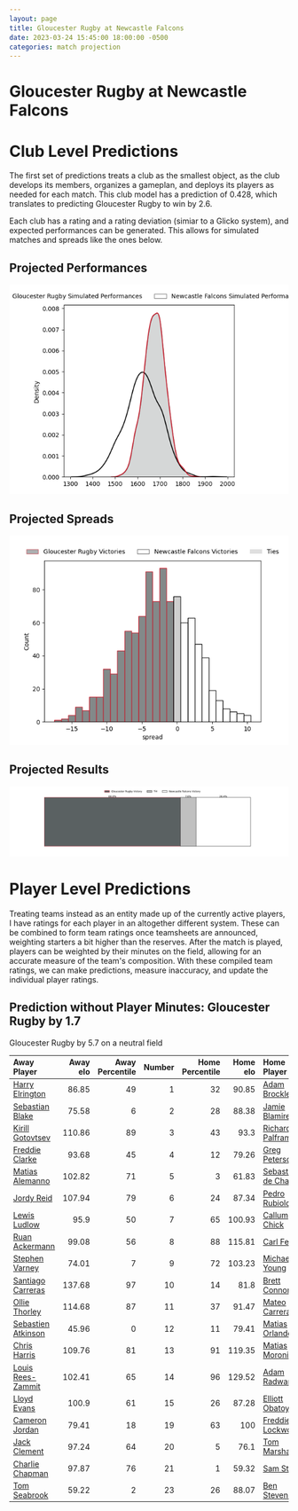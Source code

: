 ```yaml
---  
layout: page  
title: Gloucester Rugby at Newcastle Falcons  
date: 2023-03-24 15:45:00 18:00:00 -0500  
categories: match projection  
---
```

# Gloucester Rugby at Newcastle Falcons

# Club Level Predictions


The first set of predictions treats a club as the smallest object, as the club develops its members, organizes a gameplan, and deploys its players as needed for each match. This club model has a prediction of 0.428, which translates to predicting Gloucester Rugby to win by 2.6.

Each club has a rating and a rating deviation (simiar to a Glicko system), and expected performances can be generated. This allows for simulated matches and spreads like the ones below.
## Projected Performances


![Projected Performances](plots/performances_2023-03-24-NewcastleFalcons-GloucesterRugby.png)
## Projected Spreads


![Projected Spreads](plots/spreads_2023-03-24-NewcastleFalcons-GloucesterRugby.png)
## Projected Results


![Projected Results](plots/resultbar_2023-03-24-NewcastleFalcons-GloucesterRugby.png)
# Player Level Predictions


Treating teams instead as an entity made up of the currently active players, I have ratings for each player in an altogether different system. These can be combined to form team ratings once teamsheets are announced, weighting starters a bit higher than the reserves. After the match is played, players can be weighted by their minutes on the field, allowing for an accurate measure of the team's composition. With these compiled team ratings, we can make predictions, measure inaccuracy, and update the individual player ratings.
## Prediction without Player Minutes: Gloucester Rugby by 1.7


Gloucester Rugby by 5.7 on a neutral field



| Away Player                                                         |   Away elo |   Away Percentile |   Number |   Home Percentile |   Home elo | Home Player                                                          |
|:--------------------------------------------------------------------|-----------:|------------------:|---------:|------------------:|-----------:|:---------------------------------------------------------------------|
| [Harry Elrington](..//playerfiles//HarryElrington_cleaned.md)       |      86.85 |                49 |        1 |                32 |      90.85 | [Adam Brocklebank](..//playerfiles//AdamBrocklebank_cleaned.md)      |
| [Sebastian Blake](..//playerfiles//SebastianBlake_cleaned.md)       |      75.58 |                 6 |        2 |                28 |      88.38 | [Jamie Blamire](..//playerfiles//JamieBlamire_cleaned.md)            |
| [Kirill Gotovtsev](..//playerfiles//KirillGotovtsev_cleaned.md)     |     110.86 |                89 |        3 |                43 |      93.3  | [Richard Palframan](..//playerfiles//RichardPalframan_cleaned.md)    |
| [Freddie Clarke](..//playerfiles//FreddieClarke_cleaned.md)         |      93.68 |                45 |        4 |                12 |      79.26 | [Greg Peterson](..//playerfiles//GregPeterson_cleaned.md)            |
| [Matias Alemanno](..//playerfiles//MatiasAlemanno_cleaned.md)       |     102.82 |                71 |        5 |                 3 |      61.83 | [Sebastian de Chaves](..//playerfiles//SebastiandeChaves_cleaned.md) |
| [Jordy Reid](..//playerfiles//JordyReid_cleaned.md)                 |     107.94 |                79 |        6 |                24 |      87.34 | [Pedro Rubiolo](..//playerfiles//PedroRubiolo_cleaned.md)            |
| [Lewis Ludlow](..//playerfiles//LewisLudlow_cleaned.md)             |      95.9  |                50 |        7 |                65 |     100.93 | [Callum Chick](..//playerfiles//CallumChick_cleaned.md)              |
| [Ruan Ackermann](..//playerfiles//RuanAckermann_cleaned.md)         |      99.08 |                56 |        8 |                88 |     115.81 | [Carl Fearns](..//playerfiles//CarlFearns_cleaned.md)                |
| [Stephen Varney](..//playerfiles//StephenVarney_cleaned.md)         |      74.01 |                 7 |        9 |                72 |     103.23 | [Michael Young](..//playerfiles//MichaelYoung_cleaned.md)            |
| [Santiago Carreras](..//playerfiles//SantiagoCarreras_cleaned.md)   |     137.68 |                97 |       10 |                14 |      81.8  | [Brett Connon](..//playerfiles//BrettConnon_cleaned.md)              |
| [Ollie Thorley](..//playerfiles//OllieThorley_cleaned.md)           |     114.68 |                87 |       11 |                37 |      91.47 | [Mateo Carreras](..//playerfiles//MateoCarreras_cleaned.md)          |
| [Sebastien Atkinson](..//playerfiles//SebastienAtkinson_cleaned.md) |      45.96 |                 0 |       12 |                11 |      79.41 | [Matias Orlando](..//playerfiles//MatiasOrlando_cleaned.md)          |
| [Chris Harris](..//playerfiles//ChrisHarris_cleaned.md)             |     109.76 |                81 |       13 |                91 |     119.35 | [Matias Moroni](..//playerfiles//MatiasMoroni_cleaned.md)            |
| [Louis Rees-Zammit](..//playerfiles//LouisRees-Zammit_cleaned.md)   |     102.41 |                65 |       14 |                96 |     129.52 | [Adam Radwan](..//playerfiles//AdamRadwan_cleaned.md)                |
| [Lloyd Evans](..//playerfiles//LloydEvans_cleaned.md)               |     100.9  |                61 |       15 |                26 |      87.28 | [Elliott Obatoyinbo](..//playerfiles//ElliottObatoyinbo_cleaned.md)  |
| [Cameron Jordan](..//playerfiles//CameronJordan_cleaned.md)         |      79.41 |                18 |       19 |                63 |     100    | [Freddie Lockwood](..//playerfiles//FreddieLockwood_cleaned.md)      |
| [Jack Clement](..//playerfiles//JackClement_cleaned.md)             |      97.24 |                64 |       20 |                 5 |      76.1  | [Tom Marshall](..//playerfiles//TomMarshall_cleaned.md)              |
| [Charlie Chapman](..//playerfiles//CharlieChapman_cleaned.md)       |      97.87 |                76 |       21 |                 1 |      59.32 | [Sam Stuart](..//playerfiles//SamStuart_cleaned.md)                  |
| [Tom Seabrook](..//playerfiles//TomSeabrook_cleaned.md)             |      59.22 |                 2 |       23 |                26 |      88.07 | [Ben Stevenson](..//playerfiles//BenStevenson_cleaned.md)            |

